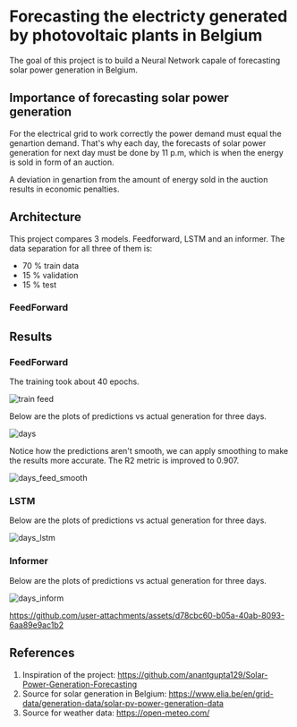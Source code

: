 # Forecasting the electricty generated by photovoltaic plants in Belgium

The goal of this project is to build a Neural Network capale of forecasting solar power generation in Belgium. 

## Importance of forecasting solar power generation

For the electrical grid to work correctly the power demand must equal the genartion demand. That's why each day, the forecasts of solar power generation for next day must be done by 11 p.m, which is when the energy is sold in form of an auction. 

A deviation in genartion from the amount of energy sold in the auction results in economic penalties.

## Architecture

This project compares 3 models. Feedforward, LSTM and an informer. The data separation for all three of them is:
 - 70 % train data
 - 15 % validation
 - 15 % test

### FeedForward

## Results

### FeedForward

The training took about 40 epochs.

![train feed](https://github.com/user-attachments/assets/f52eb6f7-ba7e-4901-a624-ad4d8124d494)

Below are the plots of predictions vs actual generation for three days.

![days](https://github.com/user-attachments/assets/3f694ef4-d5a0-42fb-aab8-f46098d943e3)

Notice how the predictions aren't smooth, we can apply smoothing to make the results more accurate. The R2 metric is improved to 0.907.

![days_feed_smooth](https://github.com/user-attachments/assets/617790f8-a10d-48ce-946b-6bb358a33f93)

### LSTM

Below are the plots of predictions vs actual generation for three days. 

![days_lstm](https://github.com/user-attachments/assets/221e296c-9bd6-48e4-ab23-3be8612d98f7)

### Informer

Below are the plots of predictions vs actual generation for three days.

![days_inform](https://github.com/user-attachments/assets/0c1a61be-5261-4e0c-bf7b-ec9cbeb74688)

https://github.com/user-attachments/assets/d78cbc60-b05a-40ab-8093-6aa89e9ac1b2

## References

1. Inspiration of the project: https://github.com/anantgupta129/Solar-Power-Generation-Forecasting
2. Source for solar generation in Belgium: https://www.elia.be/en/grid-data/generation-data/solar-pv-power-generation-data
3. Source for weather data: https://open-meteo.com/
